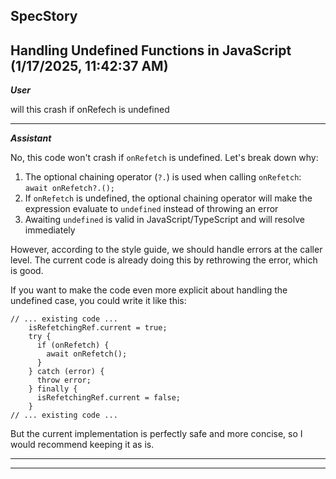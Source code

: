 ## SpecStory

## Handling Undefined Functions in JavaScript (1/17/2025, 11:42:37 AM)

_**User**_

will this crash if onRefech is undefined

---

_**Assistant**_

No, this code won't crash if `onRefetch` is undefined. Let's break down why:

1. The optional chaining operator (`?.`) is used when calling `onRefetch`: `await onRefetch?.();`
2. If `onRefetch` is undefined, the optional chaining operator will make the expression evaluate to `undefined` instead of throwing an error
3. Awaiting `undefined` is valid in JavaScript/TypeScript and will resolve immediately

However, according to the style guide, we should handle errors at the caller level. The current code is already doing this by rethrowing the error, which is good.

If you want to make the code even more explicit about handling the undefined case, you could write it like this:

```typescript:features/conversation-list/conversation-list.tsx
// ... existing code ...
    isRefetchingRef.current = true;
    try {
      if (onRefetch) {
        await onRefetch();
      }
    } catch (error) {
      throw error;
    } finally {
      isRefetchingRef.current = false;
    }
// ... existing code ...
```

But the current implementation is perfectly safe and more concise, so I would recommend keeping it as is.

---



---

